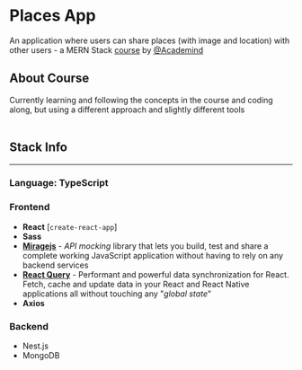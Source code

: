 # Places App
An application where users can share places (with image and location) with other users - a MERN Stack [course][course] by [@Academind][academind]

## About Course
Currently learning and following the concepts in the course and coding along, but using a different approach and slightly different tools
<br />
<br />

## Stack Info
---
### Language: TypeScript
### Frontend
- **React** [`create-react-app`]
- **Sass**
- [**Miragejs**][miragejs] - *API mocking* library that lets you build, test and share a complete working JavaScript application without having to rely on any backend services
- [**React Query**][rq] - Performant and powerful data synchronization for React. Fetch, cache and update data in your React and React Native applications all without touching any "*global state*"
- **Axios**

### Backend
- Nest.js
- MongoDB







[academind]: https://twitter.com/academind_real
[course]: https://www.udemy.com/course/react-nodejs-express-mongodb-the-mern-fullstack-guide/
[miragejs]: https://miragejs.com
[rq]: https://www.npmjs.com/package/react-query